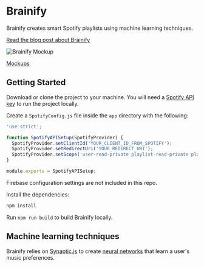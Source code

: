 # Brainify

Brainify creates smart Spotify playlists using machine learning techniques.

[Read the blog post about Brainify](http://matthamil.me/Machine-Learning-with_JavaScript/)

![Brainify Mockup](https://i.imgur.com/2XcyWcX.jpg)

[Mockups](https://imgur.com/a/1vKQx)

## Getting Started

Download or clone the project to your machine. You will need a [Spotify API key](https://developer.spotify.com/my-applications/#!/applications) to run the project locally.

Create a `SpotifyConfig.js` file inside the `app` directory with the following:

```javascript
'use strict';

function SpotifyAPISetup(SpotifyProvider) {
  SpotifyProvider.setClientId('YOUR_CLIENT_ID_FROM_SPOTIFY');
  SpotifyProvider.setRedirectUri('YOUR_REDIRECT_URI');
  SpotifyProvider.setScope('user-read-private playlist-read-private playlist-modify-private playlist-modify-public');
}

module.exports = SpotifyAPISetup;
```

Firebase configuration settings are not included in this repo.

Install the dependencies:

```bash
npm install
```

Run `npm run build` to build Brainify locally.

## Machine learning techniques

Brainify relies on [Synaptic.js](http://synaptic.juancazala.com/#/) to create [neural networks](https://github.com/cazala/synaptic/wiki/Neural-Networks-101) that learn a user's music preferences.
